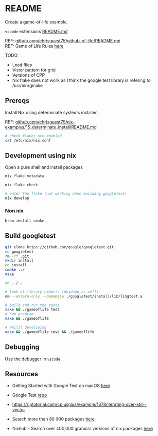# README

Create a game-of-life example.

`vscode` extensions [README.md](../README.md)  

REF: [github.com/chrisguest75/github-of-life/README.md](https://github.com/chrisguest75/github-of-life/blob/main/README.md)  
REF: Game of Life Rules [here](https://en.wikipedia.org/wiki/Conway%27s_Game_of_Life)  

TODO:

* Load files
* Vistor pattern for grid
* Versions of CPP
* Nix flake does not work as I think the google test library is refering to /usr/bin/gmake

## Prereqs

Install Nix using determinate systems installer.  

REF: [github.com/chrisguest75/nix-examples/15_determinate_install/README.md](https://github.com/chrisguest75/nix-examples/blob/master/15_determinate_install/README.md)  

```sh
# check flakes are enabled
cat /etc/nix/nix.conf 
```

## Development using nix

Open a pure shell and install packages

```sh
nix flake metadata

nix flake check

# enter the flake (not working when building googletest)
nix develop
```

### Non nix

```sh
brew install cmake
```

## Build googletest

```sh
git clone https://github.com/google/googletest.git 
cd googletest 
rm -rf .git
mkdir install 
cd install 
cmake ../
make

cd ../..

# look at library exports (objdump as well)
nm --extern-only --demangle ./googletest/install/lib/libgtest.a

# build and run the tests
make && ./gameoflife test
# run program
make && ./gameoflife

# whilst developing 
make && ./gameoflife test && ./gameoflife  
```

## Debugging

Use the debugger in `vscode`  

## Resources

* Getting Started with Google Test on macOS [here](https://alexanderbussan.medium.com/getting-started-with-google-test-on-os-x-a07eee7ae6dc)  
* Google Test [repo](https://github.com/google/googletest)  

* https://riptutorial.com/cplusplus/example/1678/iterating-over-std--vector

* Search more than 80 000 packages [here](https://search.nixos.org/)
* Nixhub - Search over 400,000 granular versions of nix packages [here](https://www.nixhub.io/)  